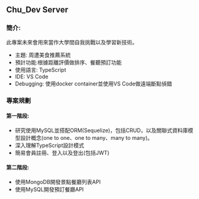 ## Chu_Dev Server
### 簡介:
此專案未來會用來當作大學間自我挑戰以及學習新技術。
- 主題: 周遭美食推薦系統
- 預計功能:根據距離評價做排序、餐聽預訂功能
- 使用語言: TypeScript
- IDE: VS Code
- Debugging: 使用docker container並使用VS Code做遠端斷點偵錯

### 專案規劃
#### 第一階段:
+ 研究使用MySQL並搭配ORM(Sequelize)，包括CRUD，以及關聯式資料庫模型設計概念(one to one、one to many、many to many)。
+ 深入理解TypeScript設計模式
+ 簡易會員註冊、登入以及登出(包括JWT)

#### 第二階段:
+ 使用MongoDB開發景點餐廳列表API
+ 使用MySQL開發預訂餐廳API


